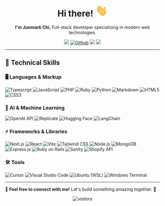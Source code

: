 <h1 align="center">Hi there! <img src="https://raw.githubusercontent.com/Junmarkchi97/Junmarkchi97/main/wave.gif" width="40px" height="40px" /></h1>

<p align="center">
  <strong>I'm Junmark Chi</strong>, Full-stack developer specializing in modern web technologies.
</p>

<p align="center">
  <a href="https://www.linkedin.com/in/junmark-chi-a8196b233" target="_blank"><img src="https://img.shields.io/badge/-LinkedIn-blue?style=flat&logo=Linkedin&logoColor=white" /></a>
  <a href="https://github.com/junmarkchi97" target="_blank"><img alt="Github" src="https://img.shields.io/badge/-GitHub-181717?style=flat&logo=github&logoColor=white"/></a>
  <a href="mailto:chijunmark97@gmail.com"><img src="https://img.shields.io/badge/-Email-c14438?style=flat&logo=Gmail&logoColor=white" /></a>
  <a href="https://www.jundev.studio" target="_blank"><img src="https://img.shields.io/badge/-Portfolio-000000?style=flat&logo=google-chrome&logoColor=white" /></a>
</p>

---

## 🚀 Technical Skills

### 🖥️ Languages & Markup
![Typescript](https://img.shields.io/badge/TypeScript-007ACC?style=for-the-badge&logo=typescript&logoColor=white)
![JavaScript](https://img.shields.io/badge/JavaScript-F7DF1E?style=for-the-badge&logo=javascript&logoColor=black)
![PHP](https://img.shields.io/badge/Php-8892be?style=for-the-badge&logo=php&logoColor=white)
![Ruby](https://img.shields.io/badge/Ruby-CC342D?style=for-the-badge&logo=ruby&logoColor=white)
![Python](https://img.shields.io/badge/Python-3776AB?style=for-the-badge&logo=python&logoColor=white)
![Markdown](https://img.shields.io/badge/Markdown-000000?style=for-the-badge&logo=markdown&logoColor=white)
![HTML5](https://img.shields.io/badge/HTML5-E34F26?style=for-the-badge&logo=html5&logoColor=white)
![CSS3](https://img.shields.io/badge/CSS3-1572B6?style=for-the-badge&logo=css3&logoColor=white)

### 🤖 AI & Machine Learning
![OpenAI API](https://img.shields.io/badge/OpenAI_API-00A67E?style=for-the-badge&logo=openai&logoColor=white)
![Replicate](https://img.shields.io/badge/Replicate-1E1E1E?style=for-the-badge&logo=replicate&logoColor=white)
![Hugging Face](https://img.shields.io/badge/Hugging_Face-FFCC4D?style=for-the-badge&logo=huggingface&logoColor=black)
![LangChain](https://img.shields.io/badge/LangChain-000000?style=for-the-badge&logo=langchain&logoColor=white)

### ⚡ Frameworks & Libraries
![Next.js](https://img.shields.io/badge/Next.js-000000?style=for-the-badge&logo=next.js&logoColor=white)
![React](https://img.shields.io/badge/React-20232A?style=for-the-badge&logo=react&logoColor=61DAFB)
![Vite](https://img.shields.io/badge/Vite-646CFF?style=for-the-badge&logo=vite&logoColor=white)
![Tailwind CSS](https://img.shields.io/badge/Tailwind-38B2AC?style=for-the-badge&logo=tailwind-css&logoColor=white)
![Node.js](https://img.shields.io/badge/Node.js-339933?style=for-the-badge&logo=nodedotjs&logoColor=white)
![MongoDB](https://img.shields.io/badge/MongoDB-47A248?style=for-the-badge&logo=mongodb&logoColor=white)
![Express.js](https://img.shields.io/badge/Express-DB7093?style=for-the-badge&logo=express&logoColor=white)
![Ruby on Rails](https://img.shields.io/badge/Ruby_on_Rails-CC0000?style=for-the-badge&logo=ruby-on-rails&logoColor=white)
![Sanity](https://img.shields.io/badge/Sanity-FF2D20?style=for-the-badge&logo=sanity&logoColor=white)
![Shopify API](https://img.shields.io/badge/Shopify_API-7AB55C?style=for-the-badge&logo=shopify&logoColor=white)

### 🛠 Tools
![Cursor](https://img.shields.io/badge/Cursor-000000?style=for-the-badge&logo=cursor&logoColor=white)
![Visual Studio Code](https://img.shields.io/badge/VS_Code-0078D4?style=for-the-badge&logo=visual%20studio%20code&logoColor=white)
![Ubuntu (WSL)](https://img.shields.io/badge/Ubuntu_%28WSL%29-E95420?style=for-the-badge&logo=ubuntu&logoColor=white)
![Windows Terminal](https://img.shields.io/badge/Windows_Terminal-4D4D4D?style=for-the-badge&logo=windowsterminal&logoColor=white)

---

💬 **Feel free to connect with me!** Let's build something amazing together. 🚀


<p align="center"><img src="https://komarev.com/ghpvc/?username=Junmarkchi97" alt="visitors"> </p>

